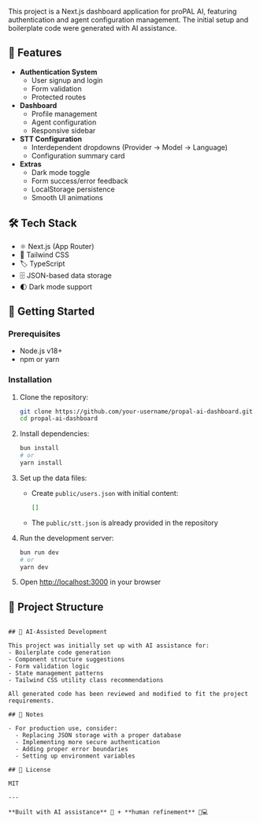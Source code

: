 

This project is a Next.js dashboard application for proPAL AI, featuring authentication and agent configuration management. The initial setup and boilerplate code were generated with AI assistance.

## 🚀 Features

- **Authentication System**
  - User signup and login
  - Form validation
  - Protected routes
- **Dashboard**
  - Profile management
  - Agent configuration
  - Responsive sidebar
- **STT Configuration**
  - Interdependent dropdowns (Provider → Model → Language)
  - Configuration summary card
- **Extras**
  - Dark mode toggle
  - Form success/error feedback
  - LocalStorage persistence
  - Smooth UI animations

## 🛠 Tech Stack

- ⚛️ Next.js (App Router)
- 🎨 Tailwind CSS
- 🏷 TypeScript
- 🗄 JSON-based data storage
- 🌓 Dark mode support

## 🏁 Getting Started

### Prerequisites
- Node.js v18+
- npm or yarn

### Installation
1. Clone the repository:
   ```bash
   git clone https://github.com/your-username/propal-ai-dashboard.git
   cd propal-ai-dashboard
   ```

2. Install dependencies:
   ```bash
   bun install
   # or
   yarn install
   ```

3. Set up the data files:
   - Create `public/users.json` with initial content:
     ```json
     []
     ```
   - The `public/stt.json` is already provided in the repository

4. Run the development server:
   ```bash
   bun run dev
   # or
   yarn dev
   ```

5. Open [http://localhost:3000](http://localhost:3000) in your browser

## 🧩 Project Structure


```

## 🤖 AI-Assisted Development

This project was initially set up with AI assistance for:
- Boilerplate code generation
- Component structure suggestions
- Form validation logic
- State management patterns
- Tailwind CSS utility class recommendations

All generated code has been reviewed and modified to fit the project requirements.

## 📝 Notes

- For production use, consider:
  - Replacing JSON storage with a proper database
  - Implementing more secure authentication
  - Adding proper error boundaries
  - Setting up environment variables

## 📜 License

MIT

---

**Built with AI assistance** 🤖 + **human refinement** 👩💻
